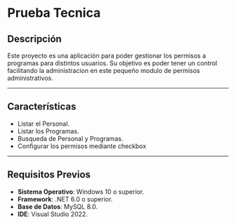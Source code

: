 # **Prueba Tecnica**

## **Descripción**
Este proyecto es una aplicación para poder gestionar los permisos a programas para distintos usuarios. Su objetivo es poder tener un control facilitando la administracion en este pequeño modulo de permisos administrativos.

---

## **Características**
- Listar el Personal.
- Listar los Programas.
- Busqueda de Personal y Programas.
- Configurar los permisos mediante checkbox

---

## **Requisitos Previos**
- **Sistema Operativo**: Windows 10 o superior.
- **Framework**: .NET 6.0 o superior.
- **Base de Datos**: MySQL 8.0.
- **IDE**: Visual Studio 2022.
